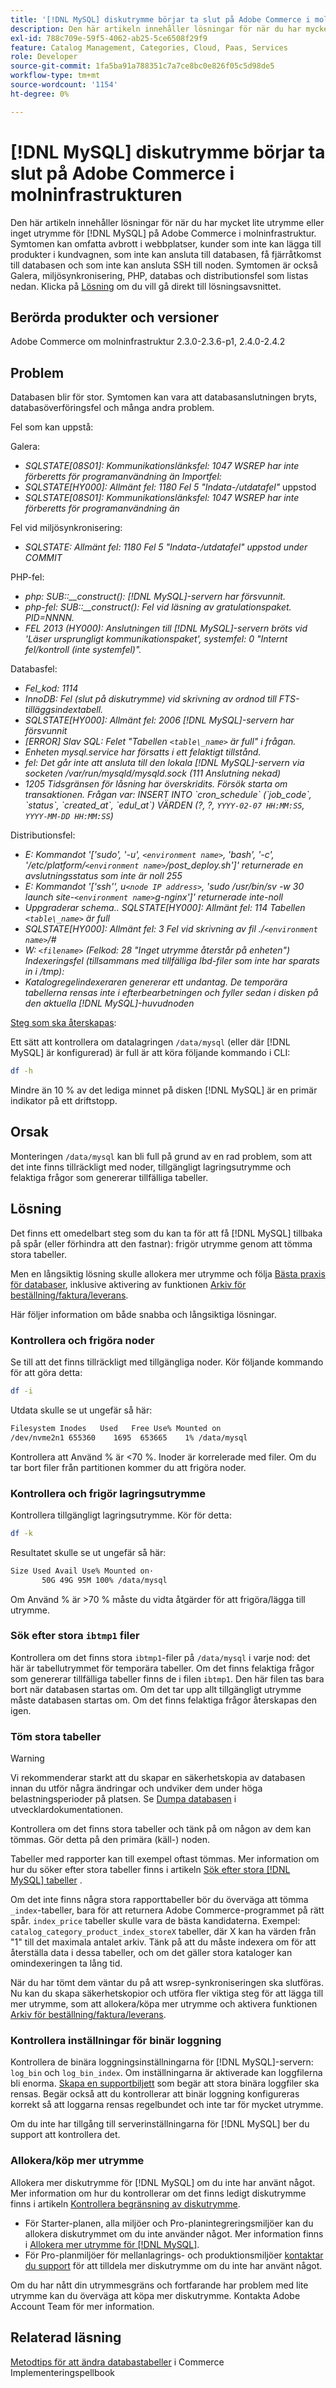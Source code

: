 ```yaml
---
title: '[!DNL MySQL] diskutrymme börjar ta slut på Adobe Commerce i molninfrastrukturen'
description: Den här artikeln innehåller lösningar för när du har mycket lite utrymme eller inget utrymme för  [!DNL MySQL]  på Adobe Commerce i molninfrastruktur. Symtomen kan omfatta avbrott i webbplatser, kunder som inte kan lägga till produkter i kundvagnen, som inte kan ansluta till databasen, få fjärråtkomst till databasen och som inte kan ansluta SSH till noden. Symtomen är också Galera, miljösynkronisering, PHP, databas och distributionsfel som listas nedan. Klicka på [Lösning](https://support.magento.com/hc/en-us/articles/360058472572#solution) för att gå direkt till lösningsavsnittet.
exl-id: 788c709e-59f5-4062-ab25-5ce6508f29f9
feature: Catalog Management, Categories, Cloud, Paas, Services
role: Developer
source-git-commit: 1fa5ba91a788351c7a7ce8bc0e826f05c5d98de5
workflow-type: tm+mt
source-wordcount: '1154'
ht-degree: 0%

---
```


# [!DNL MySQL] diskutrymme börjar ta slut på Adobe Commerce i molninfrastrukturen

Den här artikeln innehåller lösningar för när du har mycket lite utrymme eller inget utrymme för [!DNL MySQL] på Adobe Commerce i molninfrastruktur. Symtomen kan omfatta avbrott i webbplatser, kunder som inte kan lägga till produkter i kundvagnen, som inte kan ansluta till databasen, få fjärråtkomst till databasen och som inte kan ansluta SSH till noden. Symtomen är också Galera, miljösynkronisering, PHP, databas och distributionsfel som listas nedan. Klicka på [Lösning](https://support.magento.com/hc/en-us/articles/360058472572#solution) om du vill gå direkt till lösningsavsnittet.

## Berörda produkter och versioner

Adobe Commerce om molninfrastruktur 2.3.0-2.3.6-p1, 2.4.0-2.4.2

## Problem

Databasen blir för stor. Symtomen kan vara att databasanslutningen bryts, databasöverföringsfel och många andra problem.

Fel som kan uppstå:

Galera:

* *SQLSTATE\[08S01\]: Kommunikationslänksfel: 1047 WSREP har inte förberetts för programanvändning än*   *Importfel:*
* *SQLSTATE\[HY000\]: Allmänt fel: 1180 Fel 5 &quot;Indata-/utdatafel&quot;* uppstod
* *SQLSTATE\[08S01\]: Kommunikationslänksfel: 1047 WSREP har inte förberetts för programanvändning än*

Fel vid miljösynkronisering:

* *SQLSTATE: Allmänt fel: 1180 Fel 5 &quot;Indata-/utdatafel&quot; uppstod under COMMIT*

PHP-fel:

* *php: SUB::\_\_construct(): [!DNL MySQL]-servern har försvunnit.*
* *php-fel: SUB::\_\_construct(): Fel vid läsning av gratulationspaket. PID=NNNN.*
* *FEL 2013 (HY000): Anslutningen till [!DNL MySQL]-servern bröts vid &#39;Läser ursprungligt kommunikationspaket&#39;, systemfel: 0 &quot;Internt fel/kontroll (inte systemfel)&quot;.*

Databasfel:

* *Fel\_kod: 1114*
* *InnoDB: Fel (slut på diskutrymme) vid skrivning av ordnod till FTS-tilläggsindextabell.*
* *SQLSTATE\[HY000\]: Allmänt fel: 2006 [!DNL MySQL]-servern har försvunnit*
* *\[ERROR\] Slav SQL: Felet &quot;Tabellen `<table\_name>` är full&quot; i frågan.*
* *Enheten mysql.service har försatts i ett felaktigt tillstånd.*
* *fel: Det går inte att ansluta till den lokala [!DNL MySQL]-servern via socketen /var/run/mysqld/mysqld.sock (111 Anslutning nekad)*
* *1205 Tidsgränsen för låsning har överskridits. Försök starta om transaktionen. Frågan var: INSERT INTO \`cron\_schedule\` (\`job\_code\`, \`status\`, \`created\_at\`, \`edul\_at\`) VÄRDEN (?, ?, `YYYY-02-07 HH:MM:SS`, `YYYY-MM-DD HH:MM:SS`)*

Distributionsfel:

* *E: Kommandot &#39;\[&#39;sudo&#39;, &#39;-u&#39;, `<environment name>`, &#39;bash&#39;, &#39;-c&#39;, &#39;/etc/platform/`<environment name>`/post\_deploy.sh&#39;\]&#39; returnerade en avslutningsstatus som inte är noll 255*
* *E: Kommandot &#39;\[&#39;ssh&#39;&#39;, u`<node IP address>`, &#39;sudo /usr/bin/sv -w 30 launch site-`<environment name>`g-nginx&#39;\]&#39; returnerade inte-noll*
* *Uppgraderar schema.. SQLSTATE\[HY000\]: Allmänt fel: 114 Tabellen `<table\_name>` är full*
* *SQLSTATE\[HY000\]: Allmänt fel: 3 Fel vid skrivning av fil ./`<environment name>`/\#*
* *W: `<filename>` (Felkod: 28 &quot;Inget utrymme återstår på enheten&quot;)* *Indexeringsfel (tillsammans med tillfälliga Ibd-filer som inte har sparats in i /tmp):*
* *Katalogregelindexeraren genererar ett undantag. De temporära tabellerna rensas inte i efterbearbetningen och fyller sedan i disken på den aktuella [!DNL MySQL]-huvudnoden*

<u>Steg som ska återskapas</u>:

Ett sätt att kontrollera om datalagringen `/data/mysql` (eller där [!DNL MySQL] är konfigurerad) är full är att köra följande kommando i CLI:

```bash
df -h
```

Mindre än 10 % av det lediga minnet på disken [!DNL MySQL] är en primär indikator på ett driftstopp.

## Orsak

Monteringen `/data/mysql` kan bli full på grund av en rad problem, som att det inte finns tillräckligt med noder, tillgängligt lagringsutrymme och felaktiga frågor som genererar tillfälliga tabeller.

## Lösning

Det finns ett omedelbart steg som du kan ta för att få [!DNL MySQL] tillbaka på spår (eller förhindra att den fastnar): frigör utrymme genom att tömma stora tabeller.

Men en långsiktig lösning skulle allokera mer utrymme och följa [Bästa praxis för databaser](https://experienceleague.adobe.com/docs/commerce-operations/implementation-playbook/best-practices/planning/database-on-cloud.html), inklusive aktivering av funktionen [Arkiv för beställning/faktura/leverans](https://docs.magento.com/user-guide/sales/order-archive.html).

Här följer information om både snabba och långsiktiga lösningar.

### Kontrollera och frigöra noder

Se till att det finns tillräckligt med tillgängliga noder. Kör följande kommando för att göra detta:

```bash
df -i
```

Utdata skulle se ut ungefär så här:

```bash
Filesystem Inodes   Used   Free Use% Mounted on
/dev/nvme2n1 655360    1695  653665    1% /data/mysql
```

Kontrollera att Använd % är &lt;70 %. Inoder är korrelerade med filer. Om du tar bort filer från partitionen kommer du att frigöra noder.

### Kontrollera och frigör lagringsutrymme

Kontrollera tillgängligt lagringsutrymme. Kör för detta:

```bash
df -k
```

Resultatet skulle se ut ungefär så här:

```bash
Size Used Avail Use% Mounted on·
       50G 49G 95M 100% /data/mysql
```

Om Använd % är >70 % måste du vidta åtgärder för att frigöra/lägga till utrymme.

### Sök efter stora `ibtmp1` filer

Kontrollera om det finns stora `ibtmp1`-filer på `/data/mysql` i varje nod: det här är tabellutrymmet för temporära tabeller. Om det finns felaktiga frågor som genererar tillfälliga tabeller finns de i filen `ibtmp1`. Den här filen tas bara bort när databasen startas om. Om det tar upp allt tillgängligt utrymme måste databasen startas om. Om det finns felaktiga frågor återskapas den igen.

### Töm stora tabeller

>[!WARNING]
>
>Vi rekommenderar starkt att du skapar en säkerhetskopia av databasen innan du utför några ändringar och undviker dem under höga belastningsperioder på platsen. Se [Dumpa databasen](https://devdocs.magento.com/cloud/project/project-webint-snap.html#db-dump) i utvecklardokumentationen.

Kontrollera om det finns stora tabeller och tänk på om någon av dem kan tömmas. Gör detta på den primära (käll-) noden.

Tabeller med rapporter kan till exempel oftast tömmas. Mer information om hur du söker efter stora tabeller finns i artikeln [Sök efter stora [!DNL MySQL] tabeller](/help/how-to/general/find-large-mysql-tables.md) .

Om det inte finns några stora rapporttabeller bör du överväga att tömma `_index`-tabeller, bara för att returnera Adobe Commerce-programmet på rätt spår. `index_price` tabeller skulle vara de bästa kandidaterna. Exempel: `catalog_category_product_index_storeX` tabeller, där X kan ha värden från &quot;1&quot; till det maximala antalet arkiv. Tänk på att du måste indexera om för att återställa data i dessa tabeller, och om det gäller stora kataloger kan omindexeringen ta lång tid.

När du har tömt dem väntar du på att wsrep-synkroniseringen ska slutföras. Nu kan du skapa säkerhetskopior och utföra fler viktiga steg för att lägga till mer utrymme, som att allokera/köpa mer utrymme och aktivera funktionen [Arkiv för beställning/faktura/leverans](https://docs.magento.com/user-guide/sales/order-archive.html).

### Kontrollera inställningar för binär loggning

Kontrollera de binära loggningsinställningarna för [!DNL MySQL]-servern: `log_bin` och `log_bin_index`. Om inställningarna är aktiverade kan loggfilerna bli enorma. [Skapa en supportbiljett](/help/help-center-guide/help-center/magento-help-center-user-guide.md#submit-ticket) som begär att stora binära loggfiler ska rensas. Begär också att du kontrollerar att binär loggning konfigureras korrekt så att loggarna rensas regelbundet och inte tar för mycket utrymme.

Om du inte har tillgång till serverinställningarna för [!DNL MySQL] ber du support att kontrollera det.

### Allokera/köp mer utrymme

Allokera mer diskutrymme för [!DNL MySQL] om du inte har använt något. Mer information om hur du kontrollerar om det finns ledigt diskutrymme finns i artikeln [Kontrollera begränsning av diskutrymme](/help/how-to/general/check-disk-space-limit-for-magento-commerce-cloud.md).

* För Starter-planen, alla miljöer och Pro-planintegreringsmiljöer kan du allokera diskutrymmet om du inte använder något. Mer information finns i [Allokera mer utrymme för [!DNL MySQL]](/help/how-to/general/allocate-more-space-for-mysql-in-magento-commerce-cloud.md).
* För Pro-planmiljöer för mellanlagrings- och produktionsmiljöer [kontaktar du support](/help/help-center-guide/help-center/magento-help-center-user-guide.md#submit-ticket) för att tilldela mer diskutrymme om du inte har använt något.

Om du har nått din utrymmesgräns och fortfarande har problem med lite utrymme kan du överväga att köpa mer diskutrymme. Kontakta Adobe Account Team för mer information.

## Relaterad läsning

[Metodtips för att ändra databastabeller](https://experienceleague.adobe.com/en/docs/commerce-operations/implementation-playbook/best-practices/development/modifying-core-and-third-party-tables#why-adobe-recommends-avoiding-modifications) i Commerce Implementeringspellbook
